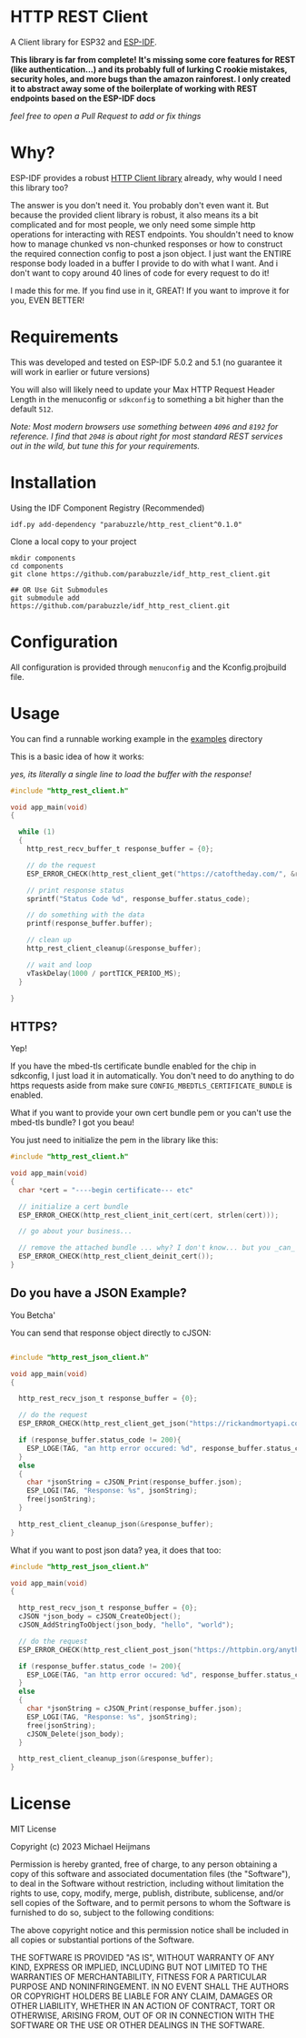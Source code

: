 # HTTP REST Client

A Client library for ESP32 and [ESP-IDF](https://docs.espressif.com/projects/esp-idf/en/latest/esp32/get-started/).

**This library is far from complete! It's missing some core features for REST (like authentication...) and its probably full of lurking C rookie mistakes, security holes, and more bugs than the amazon rainforest. I only created it to abstract away some of the boilerplate of working with REST endpoints based on the ESP-IDF docs**

_feel free to open a Pull Request to add or fix things_

# Why?

ESP-IDF provides a robust [HTTP Client library](https://docs.espressif.com/projects/esp-idf/en/latest/esp32/api-reference/protocols/esp_http_client.html)
already, why would I need this library too?

The answer is you don't need it. You probably don't even want it. But because the provided client library is robust, it also means its a bit complicated and for most people, we only need some simple http operations for interacting with REST endpoints. You shouldn't need to know how to manage chunked vs non-chunked responses or how to construct the required connection config to post a json object. I just want the ENTIRE response body loaded in a buffer I provide to do with what I want. And i don't want to copy around 40 lines of code for every request to do it!

I made this for me. If you find use in it, GREAT! If you want to improve it for you, EVEN BETTER!

# Requirements

This was developed and tested on ESP-IDF 5.0.2 and 5.1 (no guarantee it will work in earlier or future versions)

You will also will likely need to update your Max HTTP Request Header Length in the menuconfig or `sdkconfig` to something a bit higher than the default `512`.

_Note: Most modern browsers use something between `4096` and `8192` for reference. I find that `2048` is about right for most standard REST services out in the wild, but tune this for your requirements._

# Installation

Using the IDF Component Registry (Recommended)

```
idf.py add-dependency "parabuzzle/http_rest_client^0.1.0"
```

Clone a local copy to your project

```
mkdir components
cd components
git clone https://github.com/parabuzzle/idf_http_rest_client.git

## OR Use Git Submodules
git submodule add https://github.com/parabuzzle/idf_http_rest_client.git
```

# Configuration

All configuration is provided through `menuconfig` and the Kconfig.projbuild file.

# Usage

You can find a runnable working example in the [examples](/examples) directory

This is a basic idea of how it works:

_yes, its literally a single line to load the buffer with the response!_

```c
#include "http_rest_client.h"

void app_main(void)
{

  while (1)
  {
    http_rest_recv_buffer_t response_buffer = {0};

    // do the request
    ESP_ERROR_CHECK(http_rest_client_get("https://catoftheday.com/", &response_buffer));

    // print response status
    sprintf("Status Code %d", response_buffer.status_code);

    // do something with the data
    printf(response_buffer.buffer);

    // clean up
    http_rest_client_cleanup(&response_buffer);

    // wait and loop
    vTaskDelay(1000 / portTICK_PERIOD_MS);
  }

}
```

## HTTPS?

Yep!

If you have the mbed-tls certificate bundle enabled for the chip in sdkconfig, I just load it in automatically. You don't need to do anything to do https requests aside from make sure `CONFIG_MBEDTLS_CERTIFICATE_BUNDLE` is enabled.

What if you want to provide your own cert bundle pem or you can't use the mbed-tls bundle? I got you beau!

You just need to initialize the pem in the library like this:

```c
#include "http_rest_client.h"

void app_main(void)
{
  char *cert = "----begin certificate--- etc"

  // initialize a cert bundle
  ESP_ERROR_CHECK(http_rest_client_init_cert(cert, strlen(cert)));

  // go about your business...

  // remove the attached bundle ... why? I don't know... but you _can_
  ESP_ERROR_CHECK(http_rest_client_deinit_cert());
}
```

## Do you have a JSON Example?

You Betcha'

You can send that response object directly to cJSON:

```c

#include "http_rest_json_client.h"

void app_main(void)
{

  http_rest_recv_json_t response_buffer = {0};

  // do the request
  ESP_ERROR_CHECK(http_rest_client_get_json("https://rickandmortyapi.com/api/character/1", &response_buffer));

  if (response_buffer.status_code != 200){
    ESP_LOGE(TAG, "an http error occured: %d", response_buffer.status_code);
  }
  else
  {
    char *jsonString = cJSON_Print(response_buffer.json);
    ESP_LOGI(TAG, "Response: %s", jsonString);
    free(jsonString);
  }

  http_rest_client_cleanup_json(&response_buffer);
}

```

What if you want to post json data? yea, it does that too:

```c
#include "http_rest_json_client.h"

void app_main(void)
{

  http_rest_recv_json_t response_buffer = {0};
  cJSON *json_body = cJSON_CreateObject();
  cJSON_AddStringToObject(json_body, "hello", "world");

  // do the request
  ESP_ERROR_CHECK(http_rest_client_post_json("https://httpbin.org/anything", json_body, &response_buffer));

  if (response_buffer.status_code != 200){
    ESP_LOGE(TAG, "an http error occured: %d", response_buffer.status_code);
  }
  else
  {
    char *jsonString = cJSON_Print(response_buffer.json);
    ESP_LOGI(TAG, "Response: %s", jsonString);
    free(jsonString);
    cJSON_Delete(json_body);
  }

  http_rest_client_cleanup_json(&response_buffer);
}

```

# License

MIT License

Copyright (c) 2023 Michael Heijmans

Permission is hereby granted, free of charge, to any person obtaining a copy
of this software and associated documentation files (the "Software"), to deal
in the Software without restriction, including without limitation the rights
to use, copy, modify, merge, publish, distribute, sublicense, and/or sell
copies of the Software, and to permit persons to whom the Software is
furnished to do so, subject to the following conditions:

The above copyright notice and this permission notice shall be included in all
copies or substantial portions of the Software.

THE SOFTWARE IS PROVIDED "AS IS", WITHOUT WARRANTY OF ANY KIND, EXPRESS OR
IMPLIED, INCLUDING BUT NOT LIMITED TO THE WARRANTIES OF MERCHANTABILITY,
FITNESS FOR A PARTICULAR PURPOSE AND NONINFRINGEMENT. IN NO EVENT SHALL THE
AUTHORS OR COPYRIGHT HOLDERS BE LIABLE FOR ANY CLAIM, DAMAGES OR OTHER
LIABILITY, WHETHER IN AN ACTION OF CONTRACT, TORT OR OTHERWISE, ARISING FROM,
OUT OF OR IN CONNECTION WITH THE SOFTWARE OR THE USE OR OTHER DEALINGS IN THE
SOFTWARE.
